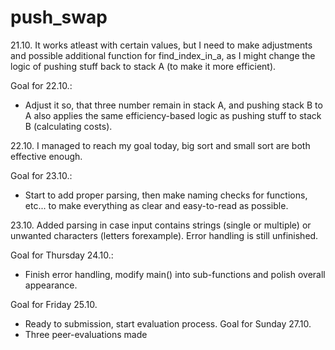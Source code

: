 # push_swap

21.10.
It works atleast with certain values, but I need to make adjustments and possible additional function for find_index_in_a, as I might change the logic of pushing stuff back to stack A (to make it more efficient).

Goal for 22.10.:
- Adjust it so, that three number remain in stack A, and pushing stack B to A also applies the same efficiency-based logic as pushing stuff to stack B (calculating costs).

22.10.
I managed to reach my goal today, big sort and small sort are both effective enough. 

Goal for 23.10.:
- Start to add proper parsing, then make naming checks for functions, etc... to make everything as clear and easy-to-read as possible.

23.10.
Added parsing in case input contains strings (single or multiple) or unwanted characters (letters forexample). Error handling is still unfinished.

Goal for Thursday 24.10.:
- Finish error handling, modify main() into sub-functions and polish overall appearance.

Goal for Friday 25.10.
- Ready to submission, start evaluation process.
Goal for Sunday 27.10.
- Three peer-evaluations made
